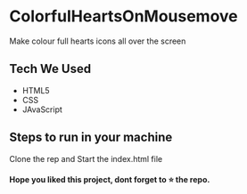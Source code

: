 # ColorfulHeartsOnMousemove
Make colour full hearts icons all over the screen


## Tech We Used

- HTML5
- CSS
- JAvaScript


## Steps to run in your machine

Clone the rep and Start the index.html file




#### Hope you liked this project, dont forget to ⭐ the repo.
